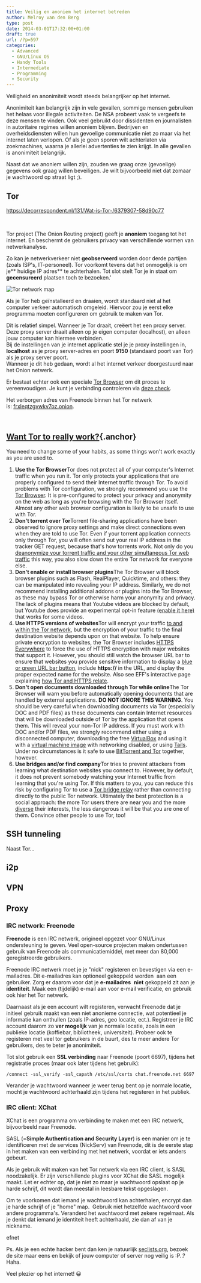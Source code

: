 ```yaml
---
title: Veilig en anoniem het internet betreden
author: Melroy van den Berg
type: post
date: 2014-03-01T17:32:00+01:00
draft: true
url: /?p=597
categories:
  - Advanced
  - GNU/Linux OS
  - Handy Tools
  - Intermediate
  - Programming
  - Security
---
```


Veiligheid en anonimiteit wordt steeds belangrijker op het internet.

Anonimiteit kan belangrijk zijn in vele gevallen, sommige mensen gebruiken het helaas voor illegale activiteiten. De NSA probeert vaak te vergeefs te deze mensen te vinden. Ook veel gebruikt door dissidenten en journalisten in autoritaire regimes willen anoniem blijven. Bedrijven en overheidsdiensten willen hun gevoelige communicatie niet zo maar via het internet laten verlopen. Of als je geen sporen wilt achterlaten via zoekmachines, waarna je allerlei advertenties te zien krijgt. In alle gevallen is anonimiteit belangrijk.

Naast dat we anoniem willen zijn, zouden we graag onze (gevoelige) gegevens ook graag willen beveiligen. Je wilt bijvoorbeeld niet dat zomaar je wachtwoord op straat ligt ;).

## Tor

https://decorrespondent.nl/131/Wat-is-Tor-/6379307-58d90c77

&nbsp;

Tor project (The Onion Routing project) geeft je **anoniem** toegang tot het internet. En beschermt de gebruikers privacy van verschillende vormen van netwerkanalyse.

Zo kan je netwerkverkeer niet **geobserveerd** worden door derde partijen (zoals ISP's, IT-personeel). Tor voorkomt tevens dat het onmogelijk is om je** huidige IP adres** te achterhalen. Tot slot stelt Tor je in staat om **gecensureerd** plaatsen toch te bezoeken.'

![Tor network map](/images//2014/03/Tor-onion-network.png "Hoe het Tor netwerk werkt")

Als je Tor heb geïnstalleerd en draaien, wordt standaard niet al het computer verkeer automatisch omgeleid. Hiervoor zou je eerst elke programma moeten configureren om gebruik te maken van Tor.

Dit is relatief simpel. Wanneer je Tor draait, creëert het een proxy server. Deze proxy server draait alleen op je eigen computer (localhost), en alleen jouw computer kan hiermee verbinden.  
Bij de instellingen van je internet applicatie stel je je proxy instellingen in, **localhost** as je proxy server-adres en poort **9150** (standaard poort van Tor) als je proxy server poort.  
Wanneer je dit heb gedaan, wordt al het internet verkeer doorgestuurd naar het Onion netwerk.

Er bestaat echter ook een speciale [Tor Browser](https://torproject.org/download) om dit proces te vereenvoudigen. Je kunt je verbinding controleren via [deze check](http://check.torproject.org).

Het verborgen adres van Freenode binnen het Tor netwerk is: [frxleqtzgvwkv7oz.onion][2].

&nbsp;

## [Want Tor to really work?][3]{.anchor}

You need to change some of your habits, as some things won't work exactly as you are used to.

1. **Use the Tor Browser**Tor does not protect all of your computer's Internet traffic when you run it. Tor only protects your applications that are properly configured to send their Internet traffic through Tor. To avoid problems with Tor configuration, we strongly recommend you use the [Tor Browser][4]. It is pre-configured to protect your privacy and anonymity on the web as long as you're browsing with the Tor Browser itself. Almost any other web browser configuration is likely to be unsafe to use with Tor.
2. **Don't torrent over Tor**Torrent file-sharing applications have been observed to ignore proxy settings and make direct connections even when they are told to use Tor. Even if your torrent application connects only through Tor, you will often send out your real IP address in the tracker GET request, because that's how torrents work. Not only do you [deanonymize your torrent traffic and your other simultaneous Tor web traffic][5] this way, you also slow down the entire Tor network for everyone else.
3. **Don't enable or install browser plugins**The Tor Browser will block browser plugins such as Flash, RealPlayer, Quicktime, and others: they can be manipulated into revealing your IP address. Similarly, we do not recommend installing additional addons or plugins into the Tor Browser, as these may bypass Tor or otherwise harm your anonymity and privacy. The lack of plugins means that Youtube videos are blocked by default, but Youtube does provide an experimental opt-in feature [(enable it here)][6] that works for some videos.
4. **Use HTTPS versions of websites**Tor will encrypt your traffic [to and within the Tor network][7], but the encryption of your traffic to the final destination website depends upon on that website. To help ensure private encryption to websites, the Tor Browser includes [HTTPS Everywhere][8] to force the use of HTTPS encryption with major websites that support it. However, you should still watch the browser URL bar to ensure that websites you provide sensitive information to display a [blue or green URL bar button][9], include **https://** in the URL, and display the proper expected name for the website. Also see EFF's interactive page explaining [how Tor and HTTPS relate][10].
5. **Don't open documents downloaded through Tor while online**The Tor Browser will warn you before automatically opening documents that are handled by external applications. **DO NOT IGNORE THIS WARNING**. You should be very careful when downloading documents via Tor (especially DOC and PDF files) as these documents can contain Internet resources that will be downloaded outside of Tor by the application that opens them. This will reveal your non-Tor IP address. If you must work with DOC and/or PDF files, we strongly recommend either using a disconnected computer, downloading the free [VirtualBox][11] and using it with a [virtual machine image][12] with networking disabled, or using [Tails][13]. Under no circumstances is it safe to use [BitTorrent and Tor][5] together, however.
6. **Use bridges and/or find company**Tor tries to prevent attackers from learning what destination websites you connect to. However, by default, it does not prevent somebody watching your Internet traffic from learning that you're using Tor. If this matters to you, you can reduce this risk by configuring Tor to use a [Tor bridge relay][14] rather than connecting directly to the public Tor network. Ultimately the best protection is a social approach: the more Tor users there are near you and the more [diverse][15] their interests, the less dangerous it will be that you are one of them. Convince other people to use Tor, too!

## SSH tunneling

Naast Tor...

## i2p

## VPN

## Proxy

### IRC network: Freenode

**Freenode** is een IRC netwerk, origineel opgezet voor GNU/Linux ondersteuning te geven. Veel open-source projecten maken ondertussen gebruik van Freenode als communicatiemiddel, met meer dan 80,000 geregistreerde gebruikers.

Freenode IRC netwerk moet je je "nick" registeren en bevestigen via een e-mailadres. Dit e-mailadres kan optioneel gekoppeld worden  aan een gebruiker. Zorg er daarom voor dat je **e-mailadres**  **niet** gekoppeld zit aan je **identiteit**. Maak een (tijdelijk) e-mail aan voor e-mail verificatie, en gebruik ook hier het Tor netwerk.

Daarnaast als je een account wilt registeren, verwacht Freenode dat je initieel gebruik maakt van een niet anonieme connectie, wat potentieel je informatie kan onthullen (zoals IP-adres, geo locatie, ect.). Registreer je IRC account daarom zo **ver mogelijk** van je normale locatie, zoals in een publieke locatie (koffiebar, bibliotheek, universiteit). Probeer ook te registeren met veel tor gebruikers in de buurt, des te meer andere Tor gebruikers, des te beter je anonimiteit.

Tot slot gebruik een **SSL verbinding** naar Freenode (poort 6697), tijdens het registratie proces (maar ook later tijdens het gebruik):

```
/connect -ssl_verify -ssl_capath /etc/ssl/certs chat.freenode.net 6697
```

Verander je wachtwoord wanneer je weer terug bent op je normale locatie, mocht je wachtwoord achterhaald zijn tijdens het registeren in het publiek.

### IRC client: XChat

XChat is een programma om verbinding te maken met een IRC netwerk, bijvoorbeeld naar Freenode.

SASL (=**Simple Authentication and Security Layer**) is een manier om je te identificeren met de services (NickServ) van Freenode, dit is de eerste stap in het maken van een verbinding met het netwerk, voordat er iets anders gebeurt.

Als je gebruik wilt maken van het Tor netwerk via een IRC client, is SASL noodzakelijk. Er zijn verschillende plugins voor XChat die SASL mogelijk maakt. Let er echter op, dat je niet zo maar je wachtwoord opslaat op je harde schrijf, dit wordt dan meestal in leesbare tekst opgeslagen.

Om te voorkomen dat iemand je wachtwoord kan achterhalen, encrypt dan je harde schrijf of je "home" map.  Gebruik niet hetzelfde wachtwoord voor andere programma's. Veranderd het wachtwoord met zekere regelmaat. Als je denkt dat iemand je identiteit heeft achterhaald, zie dan af van je nickname.

efnet

Ps. Als je een echte hacker bent dan ken je natuurlijk [seclists.org](http://seclists.org/bugtraq/), bezoek de site maar eens en bekijk of jouw computer of server nog veilig is :P..? Haha.

Veel plezier op het internet! 😀

[2]: irc://frxleqtzgvwkv7oz.onion
[3]: https://www.torproject.org/download/download#warning
[4]: https://www.torproject.org/projects/torbrowser.html.en
[5]: https://blog.torproject.org/blog/bittorrent-over-tor-isnt-good-idea
[6]: https://www.youtube.com/html5
[7]: https://www.torproject.org/about/overview.html.en#thesolution
[8]: https://www.eff.org/https-everywhere
[9]: https://support.mozilla.com/en-US/kb/Site%20Identity%20Button
[10]: https://www.eff.org/pages/tor-and-https
[11]: https://www.virtualbox.org/
[12]: http://virtualboxes.org/
[13]: https://tails.boum.org/
[14]: https://www.torproject.org/docs/bridges.html.en
[15]: https://www.torproject.org/about/torusers.html.en
